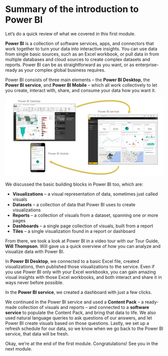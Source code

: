 <properties
   pageTitle="Summary of the introduction to Power BI"
   description="Summary of the introduction to Power BI"
   services="powerbi"
   documentationCenter=""
   authors="davidiseminger"
   manager="mblythe"
   editor=""
   tags=""
   featuredVideoId=""/>

<tags
   ms.service="powerbi"
   ms.devlang="NA"
   ms.topic="article"
   ms.tgt_pltfrm="NA"
   ms.workload="powerbi"
   ms.date="02/17/2016"
   ms.author="v-jescoo"/>

# Summary of the introduction to Power BI

Let’s do a quick review of what we covered in this first module.

**Power BI** is a collection of software services, apps, and connectors that work together to turn your data into interactive insights. You can use data from single basic sources, such as an Excel workbook, or pull data in from multiple databases and cloud sources to create complex datasets and reports. Power BI can be as straightforward as you want, or as enterprise-ready as your complex global business requires.

Power BI consists of three main elements – the **Power BI Desktop**, the **Power BI service**, and **Power BI Mobile** – which all work collectively to let you create, interact with, share, and consume your data how you want it.

![](media/powerbi-learning-course0-article4/c0a4_1.png)

We discussed the basic building blocks in Power BI too, which are:

-   **Visualizations** – a visual representation of data, sometimes just called visuals
-   **Datasets** – a collection of data that Power BI uses to create visualizations
-   **Reports** – a collection of visuals from a dataset, spanning one or more pages
-   **Dashboards** – a single page collection of visuals, built from a report
-   **Tiles** – a single visualization found in a report or dashboard

From there, we took a look at Power BI in a video tour with our Tour Guide, **Will Thompson**. Will gave us a quick overview of how you can analyze and visualize data with Power BI.

In **Power BI Desktop**, we connected to a basic Excel file, created visualizations, then published those visualizations to the service. Even if you use Power BI only with your Excel workbooks, you can gain amazing visual insights with those Excel workbooks, and both interact and share it in ways never before possible.

In the **Power BI service**, we created a dashboard with just a few clicks.

We continued in the Power BI service and used a **Content Pack** – a ready-made collection of visuals and reports – and connected to a **software service** to populate the Content Pack, and bring that data to life. We also used natural language queries to ask questions of our answers, and let Power BI create visuals based on those questions. Lastly, we set up a refresh schedule for our data, so we know when we go back to the Power BI service, that data will be fresh.

Okay, we’re at the end of the first module. Congratulations! See you in the next module.
